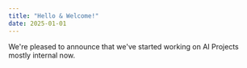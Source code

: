 ```yaml
---
title: "Hello & Welcome!"
date: 2025-01-01
---
```

We're pleased to announce that we've started working on AI Projects mostly internal now. 
